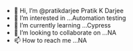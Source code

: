 - 👋 Hi, I’m @pratikdarjee Pratik K Darjee
- 👀 I’m interested in ...Automation testing
- 🌱 I’m currently learning ...Cypress
- 💞️ I’m looking to collaborate on ...NA
- 📫 How to reach me ...NA

<!---
pratikdarje/pratikdarje is a ✨ special ✨ repository because its `README.md` (this file) appears on your GitHub profile.
You can click the Preview link to take a look at your changes.
--->

